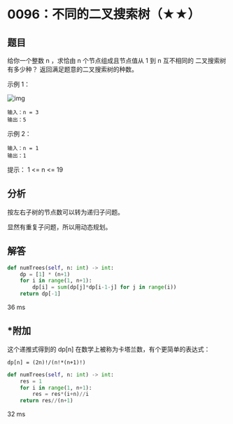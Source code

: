 # 0096：不同的二叉搜索树（★★）


## 题目

给你一个整数 n ，求恰由 n 个节点组成且节点值从 1 到 n 互不相同的 二叉搜索树 有多少种？
返回满足题意的二叉搜索树的种数。

示例 1：

![img](https://assets.leetcode.com/uploads/2021/01/18/uniquebstn3.jpg)

    输入：n = 3
    输出：5

示例 2：

    输入：n = 1
    输出：1

提示： 1 <= n <= 19

## 分析

按左右子树的节点数可以转为递归子问题。

显然有重复子问题，所以用动态规划。

## 解答

```python
def numTrees(self, n: int) -> int:
    dp = [1] * (n+1)
    for i in range(1, n+1):
        dp[i] = sum(dp[j]*dp[i-1-j] for j in range(i))
    return dp[-1]
```
36 ms

## *附加

这个递推式得到的 dp[n] 在数学上被称为卡塔兰数，有个更简单的表达式：

    dp[n] = (2n)!/(n!*(n+1)!)

```python
def numTrees(self, n: int) -> int:
    res = 1
    for i in range(1, n+1):
        res = res*(i+n)//i
    return res//(n+1)
```
32 ms

